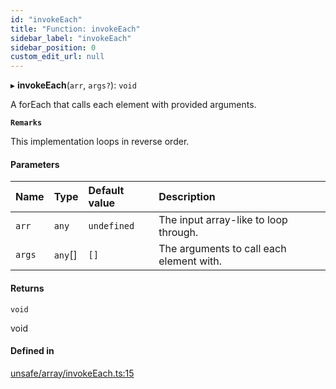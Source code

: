 ```yaml
---
id: "invokeEach"
title: "Function: invokeEach"
sidebar_label: "invokeEach"
sidebar_position: 0
custom_edit_url: null
---
```


▸ **invokeEach**(`arr`, `args?`): `void`

A forEach that calls each element with provided arguments.

**`Remarks`**

This implementation loops in reverse order.

#### Parameters

| Name | Type | Default value | Description |
| :------ | :------ | :------ | :------ |
| `arr` | `any` | `undefined` | The input array-like to loop through. |
| `args` | `any`[] | `[]` | The arguments to call each element with. |

#### Returns

`void`

void

#### Defined in

[unsafe/array/invokeEach.ts:15](https://github.com/axisiscool/hikidashi/blob/6610d16/src/unsafe/array/invokeEach.ts#L15)
